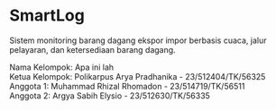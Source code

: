 # SmartLog

Sistem monitoring barang dagang ekspor impor berbasis cuaca, jalur pelayaran, dan ketersediaan barang dagang.

Nama Kelompok: Apa ini lah <br />
Ketua Kelompok: Polikarpus Arya Pradhanika - 23/512404/TK/56325<br />
Anggota 1: Muhammad Rhizal Rhomadon - 23/514719/TK/56511<br />
Anggota 2: Argya Sabih Elysio - 23/512630/TK/56335<br />
